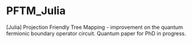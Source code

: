 # PFTM_Julia
[Julia] Projection Friendly Tree Mapping - improvement on the quantum fermionic boundary operator circuit. Quantum paper for PhD in progress.
